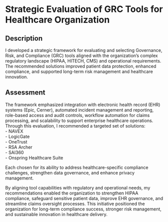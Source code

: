 <h1>Strategic Evaluation of GRC Tools for Healthcare Organization</h1>

<h2>Description</h2>

I developed a strategic framework for evaluating and selecting Governance, Risk, and Compliance (GRC) tools aligned with the organization’s complex regulatory landscape (HIPAA, HITECH, CMS) and operational requirements. The recommended solutions improved patient data protection, enhanced compliance, and supported long-term risk management and healthcare innovation.

<h2>Assessment</h2>
The framework emphasized integration with electronic health record (EHR) systems (Epic, Cerner), automated incident management and reporting, role-based access and audit controls, workflow automation for claims processing, and scalability to support enterprise healthcare operations.
Through this evaluation, I recommended a targeted set of solutions:<br>
- NAVEX<br>
- LogicGate<br>
- OneTrust<br>
- RSA Archer<br>
- SAI360<br>
- Onspring Healthcare Suite<br> 

Each chosen for its ability to address healthcare-specific compliance challenges, strengthen data governance, and enhance privacy management.<br>

By aligning tool capabilities with regulatory and operational needs, my recommendations enabled the organization to strengthen HIPAA compliance, safeguard sensitive patient data, improve EHR governance, and streamline claims oversight processes. This initiative positioned the organization for long-term compliance success, stronger risk management, and sustainable innovation in healthcare delivery.








<!--
 ```diff
- text in red
+ text in green
! text in orange
# text in gray
@@ text in purple (and bold)@@
```
--!>
